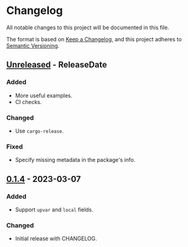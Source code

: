 # Changelog
All notable changes to this project will be documented in this file.

The format is based on [Keep a Changelog](https://keepachangelog.com/en/1.1.0/),
and this project adheres to [Semantic Versioning](https://semver.org/spec/v2.0.0.html).

<!-- next-header -->

## [Unreleased] - ReleaseDate
### Added
- More useful examples.
- CI checks.

### Changed
- Use `cargo-release`.

### Fixed
- Specify missing metadata in the package's info.

## [0.1.4] - 2023-03-07
### Added
- Support `upvar` and `local` fields.

### Changed
- Initial release with CHANGELOG.

<!-- next-url -->
[Unreleased]: https://github.com/loyd/top-type-sizes/compare/v0.1.4...HEAD
[0.1.4]: https://github.com/loyd/top-type-sizes/releases/tag/v0.1.4
